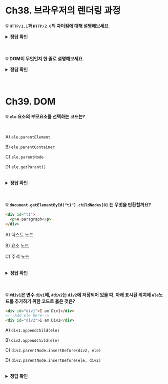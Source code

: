 # Ch38. 브라우저의 렌더링 과정

**💡 `HTTP/1.1`과 `HTTP/2.0`의 차이점에 대해 설명해보세요.**

<details>
<summary><strong>정답 확인</strong></summary>

`HTTP/1.1`은 리소스의 동시 전송이 불가능하여 요청할 리소스의 개수에 비례하여 응답 시간도 증가한다. 반면, `HTTP/2.0`은 다중 요청/응답이 가능하여 페이지 로드 속도가 더 빠르다.

</details>

<br/>
<br/>

**💡 DOM이 무엇인지 한 줄로 설명해보세요.**

<details>
<summary><strong>정답 확인</strong></summary>

HTML 요소 간의 부자 관계를 반영하여 모든 노드들을 트리 자료구조로 구성한 것. HTML 문서를 파싱한 결과물.

</details>

<br/>
<br/>

# Ch39. DOM

**💡 `ele` 요소의 부모요소를 선택하는 코드는?**

<br/>

A) `ele.parentElement`

B) `ele.parentContainer`

C) `ele.parentNode`

D) `ele.getParent()`

<br/>

<details>
<summary><strong>정답 확인</strong></summary>

C

</details>

<br/>
<br/>

**💡 `document.getElementById("t1").childNodes[0]` 는 무엇을 반환할까요?**

```html
<div id="t1">
  <p>A paragraph</p>
</div>
```

A) 텍스트 노드

B) 요소 노드

C) 주석 노드

<br/>

<details>
<summary><strong>정답 확인</strong></summary>

A

</details>

<br/>
<br/>

**💡 `#div1`은 변수 `div1`에, `#div2`는 `div2`에 저장되어 있을 때, 아래 표시된 위치에 `ele`노드를 추가하기 위한 코드로 옳은 것은?**

```html
<div id="div1">I am Div1</div>
<!--Add ele here-->
<div id="div2">I am Div2</div>
```

A) `div1.appendChild(ele)`

B) `div2.appendChild(ele)`

C) `div2.parentNode.insertBefore(div2, ele)`

D) `div2.parentNode.insertBefore(ele, div2)`

<br/>

<details>
<summary><strong>정답 확인</strong></summary>

D: `insertBefore()`의 첫 번째 인수는 추가할 노드이고 두 번째 인수는 추가할 자식의 다음에 위치할 자식입니다.

</details>
